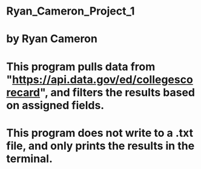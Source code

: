 # Ryan_Cameron_Project_1
# by Ryan Cameron
# This program pulls data from "https://api.data.gov/ed/collegescorecard", and filters the results based on assigned fields.
# This program does not write to a .txt file, and only prints the results in the terminal.
